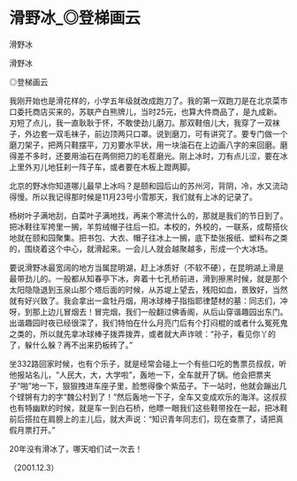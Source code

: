 # 滑野冰_◎登梯画云

滑野冰

滑野冰

◎登梯画云

我刚开始也是滑花样的，小学五年级就改成跑刀了。我的第一双跑刀是在北京菜市口委托商店买来的，苏联产白熊牌儿，当时25元，也算大件商品了，是九成新。刃短了点儿，我一直耿耿于怀，不敢使劲儿磨刀。那双鞋倍儿大，我穿了一双袜子，外边套一双毛袜子，前边顶两只口罩。说到磨刀，可有讲究了。要专门做一个磨刀架子，把两只鞋摆平，刀刃要水平状，用一块油石在上边画八字的来回磨。磨得差不多时，还要用油石在两侧把刀的毛茬磨光。刚上冰时，刀有点儿涩，要在冰上里外刃儿地狂刹一阵子车，或者要在木板上蹬两脚。

北京的野冰你知道哪儿最早上冰吗？是颐和园后山的苏州河，背阴，冷，水又流动得慢。所以我记得那时候是11月23号小雪那天，我们就有上冰的记录了。

杨树叶子满地刮，白菜叶子满地找，再来个寒流什么的，那就是我们的节日到了。把冰鞋往军挎里一搁，羊剪绒帽子往后一扣。本校的，外校的，一联系，成帮搭伙地就在颐和园聚集。把书包、大衣、帽子往冰上一搁，底下垫张报纸、塑料布之类的，围绕着这个中心，就滑起来。一会儿人就会越聚越多，形成一个大冰场。

要说滑野冰最宽阔的地方当属昆明湖，赶上冰质好（不软不硬），在昆明湖上滑是最带劲儿的。一般都从知春亭下冰，奔着十七孔桥前进，滑到擦黑时候，就是那个太阳隐隐退到玉泉山那个塔后面的时候，从苏堤上望去，残阳如血，景致好，当然就有好兴致了。我会拿出一盒牡丹烟，用冰球棒子指指耶律楚材的墓：同志们，冲呀，到那上边儿冒烟去！冒完烟，我们一般翻过佛香阁，从后山穿谐趣园出东门。出谐趣园时夜已经很深了，我们特怕在什么月亮门后有个打闷棍的或者什么冤死鬼之类的，所以就先拿冰球棒子拨弄拨弄，或者就大声诈唬：“孙子，看见你丫的了，躲什么躲？再不出来扔板砖了。”

坐332路回家时候，也有个乐子，就是经常会碰上一个有些口吃的售票员叔叔，听他报站名儿，“人民大，大，大学啦”，轰地一下，全车就开了锅。他会把票夹子“啪”地一下，狠狠拽进车座子里，脸憋得像个紫茄子。下一站时，他就会蹦出几个铿锵有力的字“魏公村到了！”然后轰地一下子，全车又变成欢乐的海洋。这叔叔也有特幽默的时候，就是车一到白石桥，他瞟一眼我们这些鞋带拴在一起，把冰鞋前后搭拉在肩膀上的主儿后，就大声说：“知识青年同志们，现在查票了，请把真假月票打开。”

20年没有滑冰了，哪天咱们试一次去！

（2001.12.3）